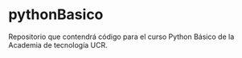 # pythonBasico
Repositorio que contendrá código para el curso Python Básico de la Academia de tecnología UCR.
